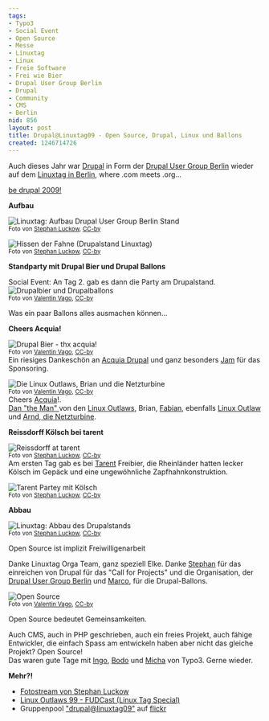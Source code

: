 ```yaml
---
tags:
- Typo3
- Social Event
- Open Source
- Messe
- Linuxtag
- Linux
- Freie Software
- Frei wie Bier
- Drupal User Group Berlin
- Drupal
- Community
- CMS
- Berlin
nid: 856
layout: post
title: Drupal@Linuxtag09 - Open Source, Drupal, Linux und Ballons
created: 1246714726
---
```

Auch dieses Jahr war <a href="http://drupal.org">Drupal</a> in Form der <a href="http://drupalberlin.de">Drupal User Group Berlin</a> wieder auf dem <a href="http://www.linuxtag.org/2009/">Linuxtag in Berlin</a>, where  .com meets .org...

<a href="http://be-drupal.de">be drupal 2009!</a>


**Aufbau**

<img src="/assets/imgs/linuxtag09/3654868321_d3e401127f.jpg" alt="Linuxtag: Aufbau Drupal User Group Berlin Stand" /><br />
<small>Foto von <a href="http://luckow.org">Stephan Luckow</a>, <a href="http://creativecommons.org/licenses/by/2.0/deed.de">CC-by</a> </small><br />

<img src="/assets/imgs/linuxtag09/3655667820_16e8f79d16.jpg" alt="Hissen der Fahne (Drupalstand Linuxtag)" /><br />
<small>Foto von <a href="http://twitter.com/luckow">Stephan Luckow</a>, <a href="http://creativecommons.org/licenses/by/2.0/deed.de">CC-by</a> </small><br />

**Standparty mit Drupal Bier und Drupal Ballons**

Social Event: An Tag 2. gab es dann die Party am Drupalstand.
<img src="/assets/imgs/linuxtag09/3662712580_ff36353179.jpg" alt="Drupalbier und Drupalballons" /><br />
<small>Foto von <a href="http://irata.ch">Valentin Vago</a>, <a href="http://creativecommons.org/licenses/by/2.0/deed.de">CC-by</a>  </small><br />

Was ein paar Ballons alles ausmachen können...<br />
<!--break-->

**Cheers Acquia!**

<img src="/assets/imgs/linuxtag09/3661909723_e285527f4c.jpg" alt="Drupal Bier - thx acquia!" /><br />
<small>Foto von <a href="http://irata.ch">Valentin Vago</a>, <a href="http://creativecommons.org/licenses/by/2.0/deed.de">CC-by</a>  </small><br />
Ein riesiges Dankeschön an <a href="http://acquia.com">Acquia Drupal</a> und ganz besonders  <a href="http://horncologne.com">Jam</a> für das Sponsoring.

<img src="/assets/imgs/linuxtag09/3661910033_d67961cf6e.jpg" alt="Die Linux Outlaws, Brian und die Netzturbine" /><br />
<small>Foto von <a href="http://irata.ch">Valentin Vago</a>, <a href="http://creativecommons.org/licenses/by/2.0/deed.de">CC-by</a>  </small><br />
Cheers <a href="http://acquia.com">Acquia</a>!.<br />
<a href="http://danlynch.org/">Dan "the Man" </a> von den <a href="http://linuxoutlaws.com/">Linux Outlaws</a>,  Brian, <a href="http://lamerk.org/">Fabian</a>, ebenfalls <a href="http://linuxoutlaws.com/">Linux Outlaw</a> und <a href="http://www.netzturbine.de/">Arnd, die Netzturbine</a>.


**Reissdorff Kölsch bei tarent**

<img src="/assets/imgs/linuxtag09/3672853807_0d820044b8.jpg" alt="Reissdorff at tarent" /><br />
<small>Foto von <a href="http://luckow.org">Stephan Luckow</a>, <a href="http://creativecommons.org/licenses/by/2.0/deed.de">CC-by</a> </small><br />
Am ersten Tag gab es bei <a href="http://tarent.com">Tarent</a> Freibier, die Rheinländer hatten lecker Kölsch im Gepäck und eine ungewöhnliche Zapfhahnkonstruktion.

<img src="/assets/imgs/linuxtag09/3677713871_f719a43d70.jpg" alt="Tarent Partey mit Kölsch" /><br />
<small>Foto von <a href="http://luckow.org">Stephan Luckow</a>, <a href="http://creativecommons.org/licenses/by/2.0/deed.de">CC-by</a> </small><br />

**Abbau**

<img src="/assets/imgs/linuxtag09/3678514240_3989e3df14.jpg" alt="Linuxtag: Abbau des Drupalstands" /><br />
<small>Foto von <a href="http://luckow.org">Stephan Luckow</a>, <a href="http://creativecommons.org/licenses/by/2.0/deed.de">CC-by</a> </small>


Open Source ist implizit Freiwilligenarbeit

Danke Linuxtag Orga Team, ganz speziell Elke. 
Danke <a href="http://luckow.org">Stephan</a> für das einreichen von Drupal für das "Call for Projects" und die Organisation, der <a href="http://drupalberlin.de">Drupal User Group Berlin</a> und <a href="http://www.marco-rademacher.de/">Marco</a>, für die Drupal-Ballons.

<img src="/assets/imgs/linuxtag09/3661911233_d82a07f38d.jpg" alt="Open Source" />
<br />
<small>Foto von <a href="http://irata.ch">Valentin Vago</a>, <a href="http://creativecommons.org/licenses/by/2.0/deed.de">CC-by</a>  </small><br />

Open Source bedeutet Gemeinsamkeiten.

Auch CMS, auch in PHP geschrieben, auch ein freies Projekt, auch fähige Entwickler, die einfach Spass am entwickeln haben aber nicht das gleiche Projekt? Open Source!<br />
Das waren gute Tage mit <a href="https://twitter.com/ingorenner">Ingo</a>, <a href="https://twitter.com/BodoEichstaedt">Bodo</a> und <a href="http://www.infochy.de/">Micha</a> von Typo3. Gerne wieder.



**Mehr?!**

<ul>
<li><a href="http://www.flickr.com/photos/stephan_luckow/sets/72157620601709753/">Fotostream von Stephan Luckow</a></li>
<li><a href="http://linuxoutlaws.com/podcast/99">Linux Outlaws 99 - FUDCast (Linux Tag Special)</a></li>
<li>Gruppenpool <a href="http://www.flickr.com/groups/drupal-at-linuxtag09/pool/" title="drupal@linuxtag09">"drupal@linuxtag09"</a> auf <a href="http://www.flickr.com/">flickr</a></li>
</ul>
